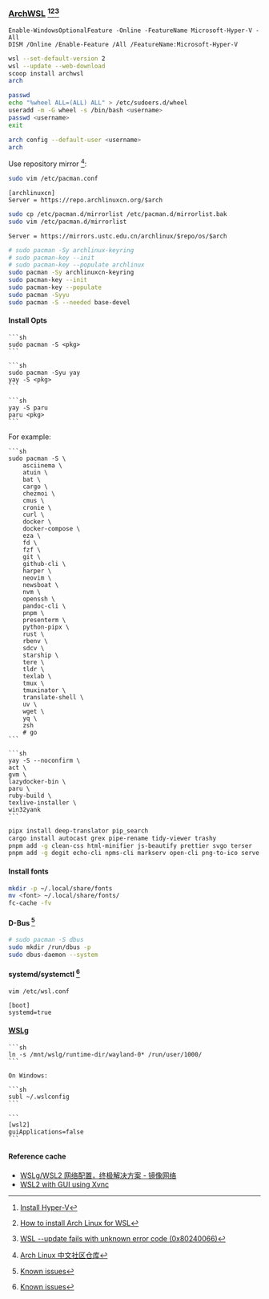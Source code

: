 ### [ArchWSL](https://github.com/yuk7/ArchWSL) [^1][^2][^3]

```pwsh
Enable-WindowsOptionalFeature -Online -FeatureName Microsoft-Hyper-V -All
DISM /Online /Enable-Feature /All /FeatureName:Microsoft-Hyper-V
```

```sh
wsl --set-default-version 2
wsl --update --web-download
scoop install archwsl
arch
```

```sh
passwd
echo "%wheel ALL=(ALL) ALL" > /etc/sudoers.d/wheel
useradd -m -G wheel -s /bin/bash <username>
passwd <username>
exit
```

```sh
arch config --default-user <username>
arch
```

Use repository mirror [^4]:

```sh
sudo vim /etc/pacman.conf
```

```
[archlinuxcn]
Server = https://repo.archlinuxcn.org/$arch
```

```sh
sudo cp /etc/pacman.d/mirrorlist /etc/pacman.d/mirrorlist.bak
sudo vim /etc/pacman.d/mirrorlist
```

```
Server = https://mirrors.ustc.edu.cn/archlinux/$repo/os/$arch
```

```sh
# sudo pacman -Sy archlinux-keyring
# sudo pacman-key --init
# sudo pacman-key --populate archlinux
sudo pacman -Sy archlinuxcn-keyring
sudo pacman-key --init
sudo pacman-key --populate
sudo pacman -Syyu
sudo pacman -S --needed base-devel
```

#### Install Opts

````{tab} pacman
```sh
sudo pacman -S <pkg>
```
````

````{tab} yay
```sh
sudo pacman -Syu yay
yay -S <pkg>
```
````

````{tab} paru
```sh
yay -S paru
paru <pkg>
```
````

For example:

````{tab} pacman
```sh
sudo pacman -S \
	asciinema \
	atuin \
	bat \
	cargo \
	chezmoi \
	cmus \
	cronie \
	curl \
	docker \
	docker-compose \
	eza \
	fd \
	fzf \
	git \
	github-cli \
	harper \
	neovim \
	newsboat \
	nvm \
	openssh \
	pandoc-cli \
	pnpm \
	presenterm \
	python-pipx \
	rust \
	rbenv \
	sdcv \
	starship \
	tere \
	tldr \
	texlab \
	tmux \
	tmuxinator \
	translate-shell \
	uv \
	wget \
	yq \
	zsh
	# go
```
````

````{tab} yay
```sh
yay -S --noconfirm \
act \
gvm \
lazydocker-bin \
paru \
ruby-build \
texlive-installer \
win32yank
```
````

```sh
pipx install deep-translator pip_search
cargo install autocast grex pipe-rename tidy-viewer trashy
pnpm add -g clean-css html-minifier js-beautify prettier svgo terser
pnpm add -g degit echo-cli npms-cli markserv open-cli png-to-ico serve
```

#### Install fonts

```sh
mkdir -p ~/.local/share/fonts
mv <font> ~/.local/share/fonts/
fc-cache -fv
```

#### D-Bus [^5]

```sh
# sudo pacman -S dbus
sudo mkdir /run/dbus -p
sudo dbus-daemon --system
```

#### systemd/systemctl [^5]

```sh
vim /etc/wsl.conf
```

```
[boot]
systemd=true
```

#### [WSLg](https://github.com/microsoft/wslg)

````{tab} Turn on [^6]
```sh
ln -s /mnt/wslg/runtime-dir/wayland-0* /run/user/1000/
```
````

````{tab} Turn off [^7]
On Windows:

```sh
subl ~/.wslconfig
```

```
[wsl2]
guiApplications=false
```
````

#### Reference cache

- [WSLg/WSL2 网络配置，终极解决方案 - 镜像网络](https://blog.gazer.win/essay/wsl2-mirrored-network.html)
- [WSL2 with GUI using Xvnc](https://gist.github.com/tdcosta100/385636cbae39fc8cd0937139e87b1c74)

[^1]: [Install Hyper-V](https://learn.microsoft.com/en-us/windows-server/virtualization/hyper-v/get-started/Install-Hyper-V?pivots=windows)
[^2]: [How to install Arch Linux for WSL](https://dev.to/jrcharney/how-to-install-arch-linux-for-wsl-184a)
[^3]: [WSL --update fails with unknown error code (0x80240066)](https://github.com/microsoft/WSL/issues/9039)
[^4]: [Arch Linux 中文社区仓库](https://www.archlinuxcn.org/archlinux-cn-repo-and-mirror/)
[^5]: [Known issues](https://wsldl-pg.github.io/ArchW-docs/Known-issues/)
[^6]: [GUI Applications will no longer launch in Wayland after updating](https://github.com/microsoft/wslg/issues/1032)
[^7]: [Disable WSLg permanently](https://github.com/microsoft/wslg/discussions/523)
